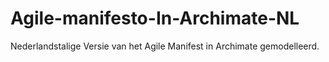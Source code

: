 # Agile-manifesto-In-Archimate-NL
Nederlandstalige Versie van het Agile Manifest in Archimate gemodelleerd. 
